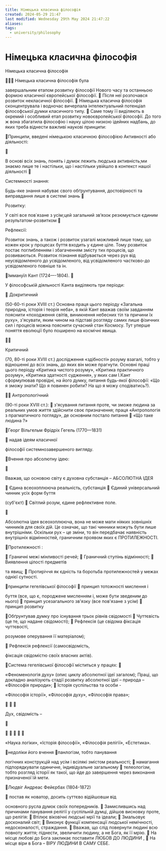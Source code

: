 ```yaml
---
title: Німецька класична філософія
created: 2024-05-29 21:47
last modified: Wednesday 29th May 2024 21:47:22
aliases: 
tags:
  - university/philosophy
---
```

# Німецька класична філософія

Німецька класична
філософія

 Німецька класична філософія була

завершальним етапом розвитку
філософії Нового часу та останньою
формою класичної європейської
філософії.
 Після неї розпочався розвиток
некласичної філософії.
 Німецька класична філософія
сконцентрувала і водночас вичерпала
інтелектуальний потенціал
філософської думки класичного типу.
 Саме тому її виділяють в окремий і
особливий етап розвитку
новоєвропейської філософії. До того ж
вона збагатила філософію і науку цілою
низкою ідейних надбань, до яких треба
віднести важливі наукові принципи:

Принципи, введені німецькою
класичною філософією
Активності або діяльності:



В основі всіх знань, понять і думок лежить людська
активність;ми знаємо лише те і настільки, що і настільки
увійшло в контекст нашої діяльності


Системності знання:

Будь-яке знання набуває свого обґрунтування,
достовірності та виправдання лише в системі знань


Розвитку:

У світі все пов΄язане з усім;цей загальний зв’язок
резюмується єдиним результатом-розвитком


Рефлексії:

Розвиток знань, а також і розвиток узагалі можливий лише
тому, що кожен крок у процесах буття входить у єдине ціле.
Тому розвиток постає поглибленням і збагаченням змісту
тих процесів, що розвиваються. Розвиток пізнання
відбувається через рух від неусвідомленого до
усвідомленого, від усвідомленого частково-до
усвідомленого повніше та ін.

Іммануїл Кант
(1724—-1804).


У філософській діяльності
Канта виділяють три
періоди:

 Докритичний

(50-60-ті роки XVIII ст.)
Основна праця цього періоду «Загальна
природна, історія і теорія неба»,
в якій Кант вважав своїм завданням
пояснити «походження світів,
виникнення небесних тіл та
причини їх руху», з'ясувати, яким
чином на підставі розгляду самих лише
фізичних сил і процесів можна
пояснити сучасний стан Космосу.
Тут уперше поняття еволюції було
поширено на космічні явища.



Критичний

(70, 80-ті роки XVIII ст.)
дослідження «здібності» розуму
взагалі, тобто у відношенні до всіх
знань, до яких він може прагнути.
Основні праці цього періоду «Критика чистого розуму»,
«Критика практичного розуму»,
«Критика здатності
судження», у яких сам І.Кант
сформулював провідні, на його
думку, питання будь-якої філософії:
«Що я зможу знати? Що я
повинен робити? На що я можу
сподіватись?).

 Антропологічний

(90-ті роки XVIII ст.):
 з'ясування питання проте, чи
зможе людина за реальних
умов життя здійснити своє
призначення; праця
«Антропологія з
прагматичного погляду»,
де основним постало
питання
 «Що таке людина ?»

Георг Вільгельм Фрідріх Гегель
(1770—1831)

 надав ідеям класичної

філософії системнозавершеного вигляду.

Вчення про абсолютну ідею:



Вважав, що основою світу є духовна субстанція –
АБСОЛЮТНА ІДЕЯ

 Єдина всеохоплююча реальність, субстанція
 Єдиний універсальний чинник усіх форм буття

(суб'єкт)
 Світлий розум, єдине рефлективне поле.



Абсолютна ідея всеохоплююча, вона не може мати ніяких
зовнішніх чинників для своїх дій. Це означає, що такі чинники
можуть бути лише внутрішніми. Оскільки рух – це зміни, то
він передбачає наявність внутрішніх відмінностей,
граничним проявом яких є ПРОТИЛЕЖНОСТІ.

Протилежності :

 Граничні межі мінливості речей;
 Граничний ступінь відмінності;
 Виявлення цілості предметів

та явищ;
 Протиріччя як єдність та
боротьба протилежностей у
межах однієї сутності.

принципи гегелівської
філософії
 принцип тотожності мислення і

буття
(все, що є, породжене
мисленням і, може бути
зведеним до нього)
 принцип усезагального зв'язку
(все пов'язане з усім)
 принцип розвитку

Обґрунтував думку про існування
трьох рівнів свідомості
 Чуттєвість (це те, що надане свідомості);
 Рефлексія (це свідома фіксація чуттєвості,

розумове оперування її матеріалом);

 Рефлексія рефлексії (самосвідомість,

фіксація свідомістю своїх власних актів).

Система гегелівської філософії міститься у працях:


«Феноменологія духу» (опис циклу абсолютної ідеї загалом);
Праці, що докладно аналізують стадії розвитку абсолютної ідеї –
природа – «Філософія природи»;

Історія суспільства та особи -

«Філософія історії»,
«Філософія духу»,
«Філософія права»;





Дух, свідомість –









«Наука логіки»,
«Історія філософії»,
«Філософія релігії»,
«Естетика».

недоліки його вчення
панлогізм, тобто панування

логічних конструкцій над усім і
всілякі змістом реальності;
 намагання підпорядкувати
одиничне, індивідуальне
загальному
 телеологізм, тобто розгляд
історії як такої, що йде до
завершення через виконання
призначеної їй мети.

Людвіг Андреас Фейєрбах
(1804-1872)

 постав як новатор, досить суттєво відійшовши від

основного русла думок своїх попередників.
 Замислившись над причинами панування релігії у
суспільній думці, дійшов висновку проте, що релігія:
 Втілює віковічні людські мрії та ідеали;
 Змальовує досконалий світ;
 Виконує функції компенсації людської немічності,
недосконалості, страждання.
 Вважав, що слід повернути людині всю повноту
життя; піднести, звеличити людину, а не Бога, як її
мрію.
 На місце любові до Бога закликає поставити ЛЮБОВ
ДО ЛЮДИНИ ,
 На місце віри в Бога – ВІРУ ЛЮДИНИ В САМУ СЕБЕ.

